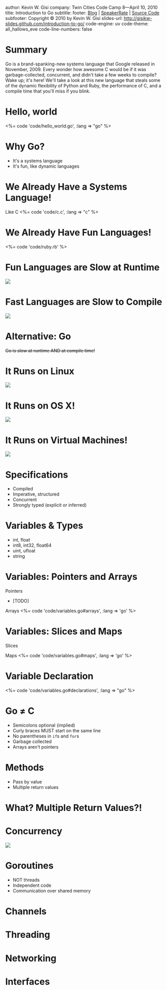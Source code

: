 author: Kevin W. Gisi
company: Twin Cities Code Camp 8&mdash;April 10, 2010
title: Introduction to Go
subtitle:
footer: <a href='http://www.kevingisi.com'>Blog</a> | <a href='http://speakerrate.com/talks/2116-introduction-to-go'>SpeakerRate</a> | <a href="http://github.com/gisikw-slides/introduction-to-go">Source Code</a>
subfooter: Copyright &copy; 2010 by Kevin W. Gisi
slides-url: http://gisikw-slides.github.com/introduction-to-go/
code-engine: uv
code-theme: all_hallows_eve
code-line-numbers: false

# Summary

Go is a brand-spanking-new systems language that Google released in November, 2009. Every wonder how awesome C would be if it was garbage-collected, concurrent, and didn't take a few weeks to compile? Wake up; it's here! We'll take a look at this new language that steals some of the dynamic flexibility of Python and Ruby, the performance of C, and a compile time that you'll miss if you blink.

# Hello, world
<%= code 'code/hello_world.go', :lang => "go" %>

# Why Go?

- It's a systems language
- It's fun, like dynamic languages

# We Already Have a Systems Language!
Like C
<%= code 'code/c.c', :lang => "c" %>

# We Already Have Fun Languages!
<%= code 'code/ruby.rb' %>

# Fun Languages are Slow at Runtime
<img src='images/benchmarks.png'/>

# Fast Languages are Slow to Compile
<img src='images/xkcd_compiling.png'/>

# Alternative: Go
<s>Go is slow at runtime AND at compile time!</s>

# It Runs on Linux 
<img src='images/linux.jpg'/>

# It Runs on OS X!
<img src='images/snow_leopard.jpg'/>

# It Runs on Virtual Machines!
<img src='images/vmware.jpg'/>

# Specifications

- Compiled
- Imperative, structured
- Concurrent
- Strongly typed (explicit or inferred)

# Variables &amp; Types
- int, float
- int8, int32, float64
- uint, ufloat
- string

# Variables: Pointers and Arrays
Pointers
- [TODO]

Arrays
<%= code 'code/variables.go#arrays', :lang => 'go' %>

# Variables: Slices and Maps 
Slices

Maps
<%= code 'code/variables.go#maps', :lang => 'go' %>

# Variable Declaration

<%= code 'code/variables.go#declarations', :lang => "go" %>

# Go &#8800; C
- Semicolons optional (implied)
- Curly braces MUST start on the same line
- No parentheses in <code>if</code>s and <code>for</code>s
- Garbage collected
- Arrays aren't pointers

# Methods
- Pass by value
- Multiple return values

# What? Multiple Return Values?!

# Concurrency
<img src='images/sheldon.png' />

# Goroutines
- NOT threads
- Independent code
- Communication over shared memory

# Channels

# Threading

# Networking

# Interfaces
